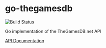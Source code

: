 # go-thegamesdb

[![Build Status](https://travis-ci.org/garfunkel/go-thegamesdb.svg?branch=master)](https://travis-ci.org/garfunkel/go-thegamesdb)

Go implementation of the TheGamesDB.net API

[API Documentation](http://godoc.org/github.com/garfunkel/go-thegamesdb)
